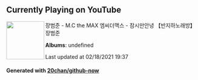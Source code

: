 ## Currently Playing on YouTube

[<img align="left" width="100" src="https://yt3.ggpht.com/ytc/AAUvwniBTrw2Uhf35TZymMJQFpVg1OwPfKtEjDMhYngQ3w=s176-c-k-c0x00ffffff-no-rj-mo">](https://www.youtube.com/channel/UCjwCsj-axFNcxnv3yzV22WQ)

장범준 - M.C the MAX 엠씨더맥스 - 잠시만안녕 【반지하노래방】 장범준

**Albums**: undefined

Last updated at 02/18/2021 19:37

#### Generated with [20chan/github-now](https://github.com/20chan/github-now)


<!--
**20chan/20chan** is a ✨ _special_ ✨ repository because its `README.md` (this file) appears on your GitHub profile.

Here are some ideas to get you started:

- 🔭 I’m currently working on ...
- 🌱 I’m currently learning ...
- 👯 I’m looking to collaborate on ...
- 🤔 I’m looking for help with ...
- 💬 Ask me about ...
- 📫 How to reach me: ...
- 😄 Pronouns: ...
- ⚡ Fun fact: ...
-->
